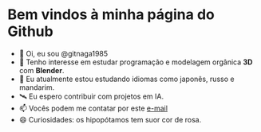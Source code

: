 # Bem vindos à minha página do Github  
- 👋 Oi, eu sou @gitnaga1985
- 👀 Tenho interesse em estudar programação e modelagem orgânica **3D** com **Blender**. 
- 🌱 Eu atualmente estou estudando idiomas como japonês, russo e mandarim.
- 🛰 Eu espero contribuir com projetos em IA.
- 📫 Vocês podem me contatar por este [e-mail](gitnaga1985@gmail.com)
- 😄 Curiosidades: os hipopótamos tem suor cor de rosa.
  
<!---
gitnaga1985/gitnaga1985 is a ✨ special ✨ repository because its `README.md` (this file) appears on your GitHub profile.
You can click the Preview link to take a look at your changes.
--->
